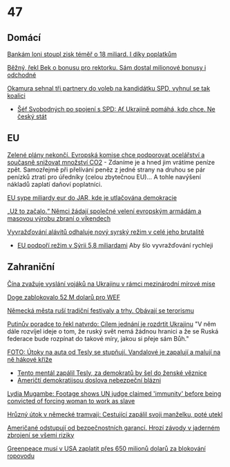 # 47 

## Domácí

[Bankám loni stoupl zisk téměř o 18 miliard. I díky poplatkům](https://www.novinky.cz/clanek/ekonomika-bankam-loni-stoupl-zisk-temer-o-18-miliard-i-diky-poplatkum-40513842)

[Běžný, řekl Bek o bonusu pro rektorku. Sám dostal milionové bonusy i odchodné](https://www.idnes.cz/zpravy/domaci/mikulas-bek-odmeny-univerzita-karlova-masarykova-univerzita.A250319_185852_domaci_ceve?zdroj=otvirak)

[Okamura sehnal tři partnery do voleb na kandidátku SPD, vyhnul se tak koalici](https://www.idnes.cz/volby/spd-memorandum-o-spolupraci-pro-svobodni-trikolora-volby-2025.A250321_034831_volby_kop?utm_source=twitter&utm_medium=wall&utm_campaign=idnes)
  -  [Šéf Svobodných po spojení s SPD: Ať Ukrajině pomáhá, kdo chce. Ne český stát ](https://www.seznamzpravy.cz/clanek/volby-do-poslanecke-snemovny-sef-svobodnych-po-spojeni-s-spd-at-ukrajine-pomaha-kdo-chce-ne-cesky-stat-272343)

## EU

[Zelené plány nekončí. Evropská komise chce podporovat ocelářství a současně snižovat množství CO2](https://www.novinky.cz/clanek/ekonomika-zelene-plany-nekonci-evropska-komise-chce-podporovat-ocelarstvi-a-soucasne-snizovat-mnozstvi-co2-40513742) - Zdaníme je a hned jim vrátíme peníze zpět. Samozřejmě při přelívání peněz z jedné strany na druhou se pár penízků ztratí pro úředníky (celou zbytečnou EU)... A tohle navýšení nákladů zaplatí daňoví poplatníci.

[EU sype miliardy eur do JAR, kde je utlačována demokracie](https://www.novinky.cz/clanek/zahranicni-evropa-eu-sype-miliardy-eur-do-jar-kde-je-utlacovana-demokracie-40513152)

[„Už to začalo.“ Němci žádají společné velení evropským armádám a masovou výrobu zbraní o víkendech ](https://www.echo24.cz/a/H94f7/svet-zpravy-uz-to-zacalo-nemci-zadaji-spolecne-veleni-evropske-armady-masovou-vyrobu-zbrani-o-vikendech)

[Vyvražďování alávitů odhaluje nový syrský režim v celé jeho brutalitě](https://www.novinky.cz/clanek/zahranicni-blizky-a-stredni-vychod-vyvrazdovani-alavitu-odhaluje-novy-syrsky-rezim-v-cele-jeho-brutalite-40512601)
  -  [EU podpoří režim v Sýrii 5,8 miliardami](https://x.com/CT24zive/status/1901724729460797915) Aby šlo vyvražďování rychleji


## Zahraniční

[Čína zvažuje vyslání vojáků na Ukrajinu v rámci mezinárodní mírové mise](https://www.novinky.cz/clanek/valka-na-ukrajine-cina-zvazuje-vyslani-vojaku-na-ukrajinu-v-ramci-mezinarodni-mirove-mise-40514188)

[Doge zablokovalo 52 M dolarů pro WEF](https://x.com/UpdateNews724/status/1902525106926030887)

[Německá města ruší tradiční festivaly a trhy. Obávají se terorismu ](https://www.forum24.cz/nemecka-mesta-rusi-tradicni-festivaly-a-trhy-obavaji-se-terorismu)

[Putinův poradce to řekl natvrdo: Cílem jednání je rozdrtit Ukrajinu](https://www.novinky.cz/clanek/valka-na-ukrajine-putinuv-poradce-to-rekl-natvrdo-cilem-jednani-je-rozdrtit-ukrajinu-40513858) "V něm dále rozvíjel ideje o tom, že ruský svět nemá žádnou hranici a že se Ruská federace bude rozpínat do takové míry, jakou si přeje sám Bůh."

[FOTO: Útoky na auta od Tesly se stupňují. Vandalové je zapalují a malují na ně hákové kříže](https://www.novinky.cz/clanek/zahranicni-amerika-foto-utoky-na-auta-od-tesly-se-stupnuji-vandalove-je-zapaluji-a-maluji-na-ne-hakove-krize-40513670)
  -  [Tento mentál zapálil Tesly, za demokratů by šel do ženské věznice](https://x.com/Osint613/status/1902780255913353530)
  -  [Američtí demokratijsou doslova nebezpeční blázni](https://x.com/libsoftiktok/status/1903073520248115554)

[Lydia Mugambe: Footage shows UN judge claimed 'immunity' before being convicted of forcing woman to work as slave](https://news.sky.com/story/lydia-mugambe-footage-shows-un-judge-claimed-immunity-before-being-convicted-of-forcing-woman-to-work-as-slave-13327897)

[Hrůzný útok v německé tramvaji: Cestující zapálil svoji manželku, poté utekl ](https://www.echo24.cz/a/HpGtt/zpravy-svet-v-nemecku-cestujici-zapalil-zenu-v-tramvaji-a-polil-benzinem)

[Američané odstupují od bezpečnostních garancí. Hrozí závody v jaderném zbrojení se všemi riziky](https://www.novinky.cz/clanek/zahranicni-americane-odstupuji-od-bezpecnostnich-garanci-hrozi-zavody-v-jadernem-zbrojeni-se-vsemi-riziky-40513473)

[Greenpeace musí v USA zaplatit přes 650 milionů dolarů za blokování ropovodu](https://ct24.ceskatelevize.cz/clanek/svet/greenpeace-musi-v-usa-zaplatit-stovky-milionu-dolaru-za-blokovani-ropovodu-359207)
